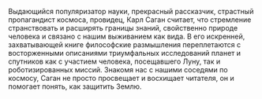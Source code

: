 Выдающийся популяризатор науки, прекрасный рассказчик, страстный пропагандист космоса, провидец, Карл Саган считает, что стремление странствовать и расширять границы знаний, свойственно природе человека и связано с нашим выживанием как вида. В его искренней, захватывающей книге философские размышления переплетаются с восторженными описаниями триумфальных исследований планет и спутников как с участием человека, посещавшего Луну, так и роботизированных миссий. Знакомя нас с нашими соседями по космосу, Саган не просто просвещает и восхищает читателя, он и помогает понять, как защитить Землю.